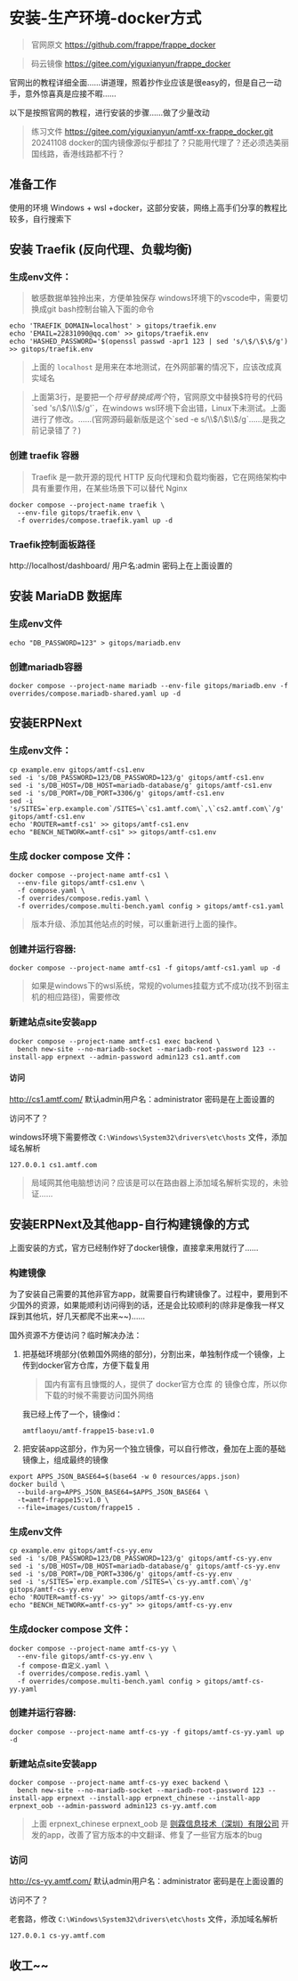 # 安装-生产环境-docker方式
> 官网原文 https://github.com/frappe/frappe_docker 

> 码云镜像 https://gitee.com/yiguxianyun/frappe_docker

官网出的教程详细全面……讲道理，照着抄作业应该是很easy的，但是自己一动手，意外惊喜真是应接不暇……

以下是按照官网的教程，进行安装的步骤……做了少量改动
> 练习文件 https://gitee.com/yiguxianyun/amtf-xx-frappe_docker.git
> 20241108 docker的国内镜像源似乎都挂了？只能用代理了？还必须选美丽国线路，香港线路都不行？

## 准备工作
使用的环境 Windows + wsl +docker，这部分安装，网络上高手们分享的教程比较多，自行搜索下

## 安装 Traefik (反向代理、负载均衡)

### 生成env文件：
>敏感数据单独拎出来，方便单独保存
>windows环境下的vscode中，需要切换成git bash控制台输入下面的命令

```shell
echo 'TRAEFIK_DOMAIN=localhost' > gitops/traefik.env
echo 'EMAIL=22831090@qq.com' >> gitops/traefik.env
echo 'HASHED_PASSWORD='$(openssl passwd -apr1 123 | sed 's/\$/\$\$/g') >> gitops/traefik.env
```
>上面的 `localhost` 是用来在本地测试，在外网部署的情况下，应该改成真实域名

> 上面第3行，是要把一个$符号替换成两个$符，官网原文中替换$符号的代码 `sed 's/\$/\\\$/g'`，在windows wsl环境下会出错，Linux下未测试。上面进行了修改。……(官网源码最新版是这个`sed -e s/\\$/\\$\\$/g`……是我之前记录错了？)

### 创建 traefik 容器
> Traefik 是一款开源的现代 HTTP 反向代理和负载均衡器，它在网络架构中具有重要作用，在某些场景下可以替代 Nginx
```shell
docker compose --project-name traefik \
  --env-file gitops/traefik.env \
  -f overrides/compose.traefik.yaml up -d
```

### Traefik控制面板路径
http://localhost/dashboard/  用户名:admin 密码上在上面设置的


## 安装 MariaDB 数据库
### 生成env文件
```shell
echo "DB_PASSWORD=123" > gitops/mariadb.env
```
### 创建mariadb容器
```shell
docker compose --project-name mariadb --env-file gitops/mariadb.env -f overrides/compose.mariadb-shared.yaml up -d
```

## 安装ERPNext
### 生成env文件：

```shell
cp example.env gitops/amtf-cs1.env
sed -i 's/DB_PASSWORD=123/DB_PASSWORD=123/g' gitops/amtf-cs1.env
sed -i 's/DB_HOST=/DB_HOST=mariadb-database/g' gitops/amtf-cs1.env
sed -i 's/DB_PORT=/DB_PORT=3306/g' gitops/amtf-cs1.env
sed -i 's/SITES=`erp.example.com`/SITES=\`cs1.amtf.com\`,\`cs2.amtf.com\`/g' gitops/amtf-cs1.env
echo 'ROUTER=amtf-cs1' >> gitops/amtf-cs1.env
echo "BENCH_NETWORK=amtf-cs1" >> gitops/amtf-cs1.env
```

### 生成 docker compose 文件：
```shell
docker compose --project-name amtf-cs1 \
  --env-file gitops/amtf-cs1.env \
  -f compose.yaml \
  -f overrides/compose.redis.yaml \
  -f overrides/compose.multi-bench.yaml config > gitops/amtf-cs1.yaml
```
>版本升级、添加其他站点的时候，可以重新进行上面的操作。

### 创建并运行容器:
```shell
docker compose --project-name amtf-cs1 -f gitops/amtf-cs1.yaml up -d
```
> 如果是windows下的wsl系统，常规的volumes挂载方式不成功(找不到宿主机的相应路径)，需要修改

### 新建站点site安装app
```shell
docker compose --project-name amtf-cs1 exec backend \
  bench new-site --no-mariadb-socket --mariadb-root-password 123 --install-app erpnext --admin-password admin123 cs1.amtf.com
```
#### 访问
http://cs1.amtf.com/  默认admin用户名：administrator 密码是在上面设置的

访问不了？

windows环境下需要修改 `C:\Windows\System32\drivers\etc\hosts` 文件，添加域名解析
```shell
127.0.0.1 cs1.amtf.com
```
>局域网其他电脑想访问？应该是可以在路由器上添加域名解析实现的，未验证……

## 安装ERPNext及其他app-自行构建镜像的方式
上面安装的方式，官方已经制作好了docker镜像，直接拿来用就行了……
### 构建镜像
为了安装自己需要的其他非官方app，就需要自行构建镜像了。过程中，要用到不少国外的资源，如果能顺利访问得到的话，还是会比较顺利的(除非是像我一样又踩到其他坑，好几天都爬不出来~~)……

国外资源不方便访问？临时解决办法：

1. 把基础环境部分(依赖国外网络的部分)，分割出来，单独制作成一个镜像，上传到docker官方仓库，方便下载复用
   >国内有富有且慷慨的人，提供了 docker官方仓库 的 镜像仓库，所以你下载的时候不需要访问国外网络

   我已经上传了一个，镜像id：
    ```shell
    amtflaoyu/amtf-frappe15-base:v1.0
    ```

2. 把安装app这部分，作为另一个独立镜像，可以自行修改，叠加在上面的基础镜像上，组成最终的镜像

  ```shell
  export APPS_JSON_BASE64=$(base64 -w 0 resources/apps.json)
  docker build \
    --build-arg=APPS_JSON_BASE64=$APPS_JSON_BASE64 \
    -t=amtf-frappe15:v1.0 \
    --file=images/custom/frappe15 .
  ```  

### 生成env文件
```shell
cp example.env gitops/amtf-cs-yy.env
sed -i 's/DB_PASSWORD=123/DB_PASSWORD=123/g' gitops/amtf-cs-yy.env
sed -i 's/DB_HOST=/DB_HOST=mariadb-database/g' gitops/amtf-cs-yy.env
sed -i 's/DB_PORT=/DB_PORT=3306/g' gitops/amtf-cs-yy.env
sed -i 's/SITES=`erp.example.com`/SITES=\`cs-yy.amtf.com\`/g' gitops/amtf-cs-yy.env
echo 'ROUTER=amtf-cs-yy' >> gitops/amtf-cs-yy.env
echo "BENCH_NETWORK=amtf-cs-yy" >> gitops/amtf-cs-yy.env
```
### 生成docker compose 文件：
```shell
docker compose --project-name amtf-cs-yy \
  --env-file gitops/amtf-cs-yy.env \
  -f compose-自定义.yaml \
  -f overrides/compose.redis.yaml \
  -f overrides/compose.multi-bench.yaml config > gitops/amtf-cs-yy.yaml
```

### 创建并运行容器:
```shell
docker compose --project-name amtf-cs-yy -f gitops/amtf-cs-yy.yaml up -d
```

### 新建站点site安装app
```shell
docker compose --project-name amtf-cs-yy exec backend \
  bench new-site --no-mariadb-socket --mariadb-root-password 123 --install-app erpnext --install-app erpnext_chinese --install-app erpnext_oob --admin-password admin123 cs-yy.amtf.com
```
>上面 erpnext_chinese erpnext_oob 是 [则霖信息技术（深圳）有限公司](https://gitee.com/yuzelin) 开发的app，改善了官方版本的中文翻译、修复了一些官方版本的bug

### 访问
http://cs-yy.amtf.com/  默认admin用户名：administrator 密码是在上面设置的

访问不了？

老套路，修改 `C:\Windows\System32\drivers\etc\hosts` 文件，添加域名解析
```shell
127.0.0.1 cs-yy.amtf.com
```

## 收工~~
